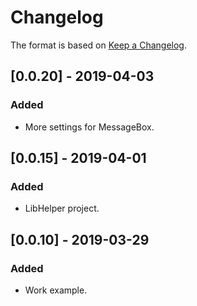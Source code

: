 # Changelog

The format is based on [Keep a Changelog](https://keepachangelog.com/en/1.0.0/).

## [0.0.20] - 2019-04-03
### Added
- More settings for MessageBox.

## [0.0.15] - 2019-04-01
### Added
- LibHelper project.

## [0.0.10] - 2019-03-29
### Added
- Work example.


